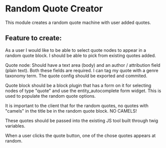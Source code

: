 # Random Quote Creator

This module creates a random quote machine with user added quotes. 

## Feature to create:
As a user I would like to be able to select quote nodes to appear in a random quote block. I should be able to pick from existing quotes added.

Quote node:
Should have a text area (body) and an author / attribution field (plain text). Both these fields are required. I can tag my quote with a genre taxonomy term. The quote config should be exported and commited.

Quote block should be a block plugin that has a form on it for selecting nodes of type "quote" and use the entity_autocomplete form widget. This is used to populate the random quote options.

It is important to the client that for the random quotes, no quotes with "camels" in the title be in the random quote block. NO CAMELS!

These quotes should be passed into the existing JS tool built through twig variables.

When a user clicks the quote button, one of the chose quotes appears at random.